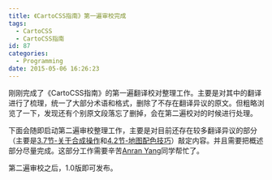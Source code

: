 ```yaml
---
title: 《CartoCSS指南》第一遍审校完成
tags:
  - CartoCSS
  - CartoCSS指南
id: 87
categories:
  - Programming
date: 2015-05-06 16:26:23
---
```


刚刚完成了《CartoCSS指南》的第一遍翻译校对整理工作。主要是对其中的翻译进行了梳理，统一了大部分术语和格式，删除了不存在翻译异议的原文。但粗略浏览了一下，发现还有个别原文段落忘了删掉，会在第二遍校对的时候进行处理。

下面会随即启动第二遍审校整理工作，主要是对目前还存在较多翻译异议的部分（主要是[3.7节-关于合成操作](http://tumluliu.gitbooks.io/carto_zh-cn/content/src/basics/compositing_ref.html)和[4.2节-地图配色技巧](http://tumluliu.gitbooks.io/carto_zh-cn/content/src/advanced/colors.html)）敲定内容。并且需要把概述部分尽量完成。这部分工作需要辛苦[Anran Yang](https://github.com/yarray)同学帮忙了。

第二遍审校之后，1.0版即可发布。